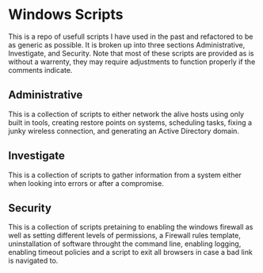# Windows Scripts
This is a repo of usefull scripts I have used in the past and refactored to be as generic as possible. It is broken up into three sections Administrative, Investigate, and Security. Note that most of these scripts are provided as is without a warrenty, they may require adjustments to function properly if the comments indicate.

## Administrative
This is a collection of scripts to either network the alive hosts using only built in tools, creating restore points on systems, scheduling tasks, fixing a junky wireless connection, and generating an Active Directory domain.

## Investigate
This is a collection of scripts to gather information from a system either when looking into errors or after a compromise.

## Security
This is a collection of scripts pretaining to enabling the windows firewall as well as setting different levels of permissions, a Firewall rules template, uninstallation of software throught the command line, enabling logging, enabling timeout policies and a script to exit all browsers in case a bad link is navigated to.